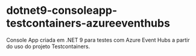 # dotnet9-consoleapp-testcontainers-azureeventhubs
Console App criada em .NET 9 para testes com Azure Event Hubs a partir do uso do projeto Testcontainers.
